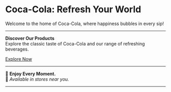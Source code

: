# Coca-Cola: Refresh Your World  

Welcome to the home of Coca-Cola, where happiness bubbles in every sip!  

---

**Discover Our Products**  
Explore the classic taste of Coca-Cola and our range of refreshing beverages.  

[Explore Now](#products)  

---

🌟 **Enjoy Every Moment.**  
📍 *Available in stores near you.*  

---
